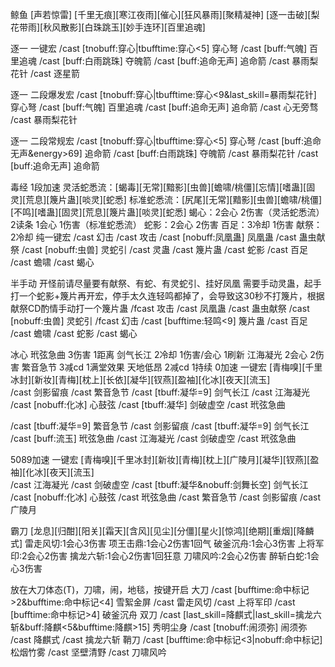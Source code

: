 鲸鱼
[声若惊雷] [千里无痕][寒江夜雨][催心][狂风暴雨][聚精凝神]
[逐一击破][梨花带雨][秋风散影][白珠跳玉][妙手连环][百里追魂]

逐一 一键宏
/cast [tnobuff:穿心|tbufftime:穿心<5] 穿心弩
/cast [buff:气魄] 百里追魂
/cast [buff:白雨跳珠] 夺魄箭
/cast [buff:追命无声] 追命箭
/cast 暴雨梨花针
/cast 逐星箭

逐一 二段爆发宏
/cast [tnobuff:穿心|tbufftime:穿心<9&last_skill=暴雨梨花针] 穿心弩
/cast [buff:气魄] 百里追魂
/cast [buff:追命无声] 追命箭
/cast 心无旁骛
/cast 暴雨梨花针

逐一  二段常规宏
/cast [tnobuff:穿心|tbufftime:穿心<5] 穿心弩
/cast [buff:追命无声&energy>69] 追命箭
/cast [buff:白雨跳珠] 夺魄箭
/cast 暴雨梨花针
/cast [buff:追命无声] 追命箭


毒经   1段加速
灵活蛇悉流：[蝎毒][无常][黯影][虫兽][蟾啸/桃僵][忘情][嗜蛊][固灵][荒息][篾片蛊][啖灵][蛇悉]
标准蛇悉流：[尻尾][无常][黯影][虫兽][蟾啸/桃僵][不鸣][嗜蛊][固灵][荒息][篾片蛊][啖灵][蛇悉]
蝎心：2会心  2伤害（灵活蛇悉流）    2读条  1会心  1伤害（标准蛇悉流）
蛇影：2会心  2伤害
百足：3冷却  1伤害
献祭：2冷却
纯一键宏
/cast 幻击
/cast 攻击
/cast [nobuff:凤凰蛊] 凤凰蛊
/cast 蛊虫献祭
/cast [nobuff:虫兽] 灵蛇引
/cast 灵蛊
/cast 篾片蛊
/cast 蛇影
/cast 百足
/cast 蟾啸
/cast 蝎心

半手动   开怪前请尽量要有献祭、有蛇、有灵蛇引、挂好凤凰
需要手动灵蛊，起手打一个蛇影+篾片再开宏，停手太久连轻鸣都掉了，会导致这30秒不打篾片，根据献祭CD酌情手动打一个篾片蛊
/fcast 攻击
/cast 凤凰蛊
/cast 蛊虫献祭
/cast [nobuff:虫兽] 灵蛇引
/fcast 幻击
/cast [bufftime:轻鸣<9] 篾片蛊
/cast 百足
/cast 蟾啸
/cast 蛇影
/cast 蝎心


冰心
玳弦急曲 3伤害 1距离   剑气长江 2冷却 1伤害/会心 1刷新
江海凝光 2会心 2伤害   繁音急节 3减cd 1满堂效果    天地低昂 2减cd 1持续
0加速 一键宏
[青梅嗅][千里冰封][新妆][青梅][枕上][长依][凝华][钗燕][盈袖][化冰][夜天][流玉]    
/cast 剑影留痕
/cast 繁音急节
/cast [tbuff:凝华=9] 剑气长江
/cast 江海凝光
/cast [nobuff:化冰] 心鼓弦
/cast [tbuff:凝华] 剑破虚空
/cast 玳弦急曲

/cast [tbuff:凝华=9] 繁音急节
/cast 剑影留痕
/cast [tbuff:凝华=9] 剑气长江
/cast [buff:流玉] 玳弦急曲
/cast 江海凝光
/cast 剑破虚空
/cast 玳弦急曲

5089加速  一键宏
[青梅嗅][千里冰封][新妆][青梅][枕上][广陵月][凝华][钗燕][盈袖][化冰][夜天][流玉]    
/cast 江海凝光
/cast 剑破虚空
/cast [tbuff:凝华&nobuff:剑舞长空] 剑气长江
/cast [nobuff:化冰] 心鼓弦
/cast 玳弦急曲
/cast 繁音急节
/cast 剑影留痕
/cast 广陵月

霸刀
[龙息][归酣][阳关][霜天][含风][见尘][分僵][星火][惊鸿][绝期][重烟][降麟式]
雷走风切:1会心3伤害   项王击鼎:1会心2伤害1回气   破釜沉舟:1会心3伤害
上将军印:2会心2伤害   擒龙六斩:1会心2伤害1回狂意   刀啸风吟:2会心2伤害
醉斩白蛇:1会心3伤害

放在大刀体态(T)，刀啸，闹，地毯，按键开启
大刀
/cast [bufftime:命中标记>2&bufftime:命中标记<4] 雪絮金屏
/cast 雷走风切
/cast 上将军印
/cast [bufftime:命中标记>4] 破釜沉舟
双刀
/cast [last_skill=降麒式|last_skill=擒龙六斩&buff:降麒<5&bufftime:降麒>15] 秀明尘身
/cast [tnobuff:闹须弥] 闹须弥
/cast 降麒式
/cast 擒龙六斩
鞘刀
/cast [bufftime:命中标记<3|nobuff:命中标记] 松烟竹雾
/cast 坚壁清野
/cast 刀啸风吟

